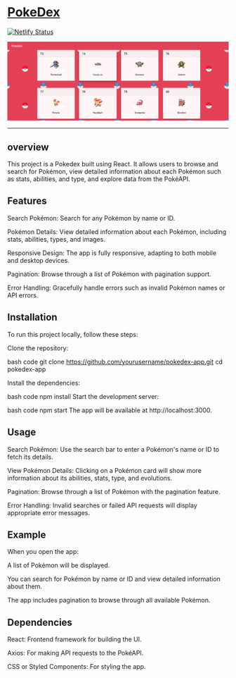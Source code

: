 # [PokeDex](https://poke-dex-pokemon.netlify.app/)
[![Netlify Status](https://api.netlify.com/api/v1/badges/11dc6821-879e-4551-8ad9-3531b0c5f521/deploy-status)](https://app.netlify.com/sites/poke-dex-pokemon/deploys)

<img src="./src/READMEimg.png">

---
## overview
This project is a Pokedex built using React. It allows users to browse and search for Pokémon, view detailed information about each Pokémon such as stats, abilities, and type, and explore data from the PokéAPI.

## Features

Search Pokémon: Search for any Pokémon by name or ID.

Pokémon Details: View detailed information about each Pokémon, including stats, abilities, types, and images.

Responsive Design: The app is fully responsive, adapting to both mobile and desktop devices.

Pagination: Browse through a list of Pokémon with pagination support.

Error Handling: Gracefully handle errors such as invalid Pokémon names or API errors.

## Installation
To run this project locally, follow these steps:

Clone the repository:

bash code
git clone https://github.com/yourusername/pokedex-app.git
cd pokedex-app

Install the dependencies:

bash code
npm install
Start the development server:

bash code
npm start
The app will be available at http://localhost:3000.

## Usage

Search Pokémon: Use the search bar to enter a Pokémon's name or ID to fetch its details.

View Pokémon Details: Clicking on a Pokémon card will show more information about its abilities, stats, type, and evolutions.

Pagination: Browse through a list of Pokémon with the pagination feature.

Error Handling: Invalid searches or failed API requests will display appropriate error messages.

## Example
When you open the app:

A list of Pokémon will be displayed.

You can search for Pokémon by name or ID and view detailed information about them.

The app includes pagination to browse through all available Pokémon.

## Dependencies

React: Frontend framework for building the UI.

Axios: For making API requests to the PokéAPI.

CSS or Styled Components: For styling the app.



